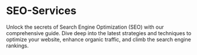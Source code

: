 # SEO-Services
Unlock the secrets of Search Engine Optimization (SEO) with our comprehensive guide. Dive deep into the latest strategies and techniques to optimize your website, enhance organic traffic, and climb the search engine rankings.
